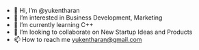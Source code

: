 - 👋 Hi, I’m @yukentharan
- 👀 I’m interested in Business Development, Marketing
- 🌱 I’m currently learning C++
- 💞️ I’m looking to collaborate on New Startup Ideas and Products
- 📫 How to reach me yukentharan@gmail.com

<!---
yukentharan/yukentharan is a ✨ special ✨ repository because its `README.md` (this file) appears on your GitHub profile.
You can click the Preview link to take a look at your changes.
--->
